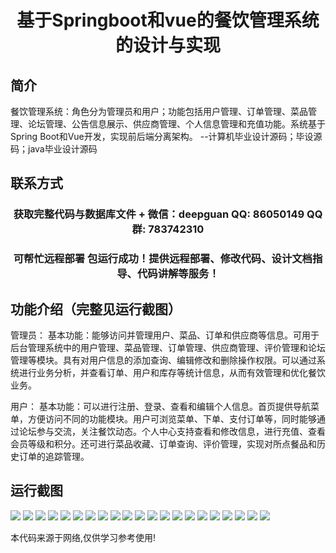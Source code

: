 <p><h1 align="center">基于Springboot和vue的餐饮管理系统的设计与实现</h1></p>

## 简介
餐饮管理系统：角色分为管理员和用户；功能包括用户管理、订单管理、菜品管理、论坛管理、公告信息展示、供应商管理、个人信息管理和充值功能。系统基于Spring Boot和Vue开发，实现前后端分离架构。    --计算机毕业设计源码；毕设源码；java毕业设计源码


## 联系方式
<p><h3 align="center">获取完整代码与数据库文件 + 微信：deepguan QQ: 86050149 QQ群: 783742310</h3></p>
<p><h3 align="center">可帮忙远程部署 包运行成功！提供远程部署、修改代码、设计文档指导、代码讲解等服务！</h3></p>

## 功能介绍（完整见运行截图）
管理员： 基本功能：能够访问并管理用户、菜品、订单和供应商等信息。可用于后台管理系统中的用户管理、菜品管理、订单管理、供应商管理、评价管理和论坛管理等模块。具有对用户信息的添加查询、编辑修改和删除操作权限。可以通过系统进行业务分析，并查看订单、用户和库存等统计信息，从而有效管理和优化餐饮业务。 

用户： 基本功能：可以进行注册、登录、查看和编辑个人信息。首页提供导航菜单，方便访问不同的功能模块。用户可浏览菜单、下单、支付订单等，同时能够通过论坛参与交流，关注餐饮动态。个人中心支持查看和修改信息，进行充值、查看会员等级和积分。还可进行菜品收藏、订单查询、评价管理，实现对所点餐品和历史订单的追踪管理。


## 运行截图
![](https://bs-1329754181.cos.ap-shanghai.myqcloud.com/spring/FoodManagementSystemDesignAndImplementation/img/001.jpg)
![](https://bs-1329754181.cos.ap-shanghai.myqcloud.com/spring/FoodManagementSystemDesignAndImplementation/img/002.jpg)
![](https://bs-1329754181.cos.ap-shanghai.myqcloud.com/spring/FoodManagementSystemDesignAndImplementation/img/003.jpg)
![](https://bs-1329754181.cos.ap-shanghai.myqcloud.com/spring/FoodManagementSystemDesignAndImplementation/img/004.jpg)
![](https://bs-1329754181.cos.ap-shanghai.myqcloud.com/spring/FoodManagementSystemDesignAndImplementation/img/005.jpg)
![](https://bs-1329754181.cos.ap-shanghai.myqcloud.com/spring/FoodManagementSystemDesignAndImplementation/img/006.jpg)
![](https://bs-1329754181.cos.ap-shanghai.myqcloud.com/spring/FoodManagementSystemDesignAndImplementation/img/007.jpg)
![](https://bs-1329754181.cos.ap-shanghai.myqcloud.com/spring/FoodManagementSystemDesignAndImplementation/img/008.jpg)
![](https://bs-1329754181.cos.ap-shanghai.myqcloud.com/spring/FoodManagementSystemDesignAndImplementation/img/009.jpg)
![](https://bs-1329754181.cos.ap-shanghai.myqcloud.com/spring/FoodManagementSystemDesignAndImplementation/img/010.jpg)
![](https://bs-1329754181.cos.ap-shanghai.myqcloud.com/spring/FoodManagementSystemDesignAndImplementation/img/011.jpg)
![](https://bs-1329754181.cos.ap-shanghai.myqcloud.com/spring/FoodManagementSystemDesignAndImplementation/img/012.jpg)
![](https://bs-1329754181.cos.ap-shanghai.myqcloud.com/spring/FoodManagementSystemDesignAndImplementation/img/013.jpg)
![](https://bs-1329754181.cos.ap-shanghai.myqcloud.com/spring/FoodManagementSystemDesignAndImplementation/img/014.jpg)
![](https://bs-1329754181.cos.ap-shanghai.myqcloud.com/spring/FoodManagementSystemDesignAndImplementation/img/015.jpg)
![](https://bs-1329754181.cos.ap-shanghai.myqcloud.com/spring/FoodManagementSystemDesignAndImplementation/img/016.jpg)
![](https://bs-1329754181.cos.ap-shanghai.myqcloud.com/spring/FoodManagementSystemDesignAndImplementation/img/017.jpg)
![](https://bs-1329754181.cos.ap-shanghai.myqcloud.com/spring/FoodManagementSystemDesignAndImplementation/img/018.jpg)
![](https://bs-1329754181.cos.ap-shanghai.myqcloud.com/spring/FoodManagementSystemDesignAndImplementation/img/019.jpg)
![](https://bs-1329754181.cos.ap-shanghai.myqcloud.com/spring/FoodManagementSystemDesignAndImplementation/img/020.jpg)
![](https://bs-1329754181.cos.ap-shanghai.myqcloud.com/spring/FoodManagementSystemDesignAndImplementation/img/021.jpg)

<p>本代码来源于网络,仅供学习参考使用!</p>
